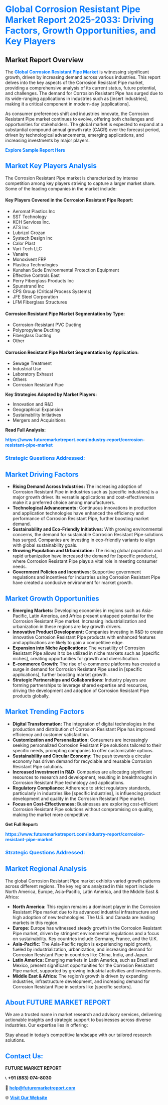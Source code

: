 <h1 style="color: #007BFF;">Global Corrosion Resistant Pipe Market Report 2025-2033: Driving Factors, Growth Opportunities, and Key Players</h1>

<section id="overview">
<h2>Market Report Overview</h2>
<p>The <a href="https://www.futuremarketreport.com/industry-report/corrosion-resistant-pipe-market" style="color: #007BFF; text-decoration: none;"><strong>Global Corrosion Resistant Pipe Market</strong></a> is witnessing significant growth, driven by increasing demand across various industries. This report delves into the key aspects of the Corrosion Resistant Pipe market, providing a comprehensive analysis of its current status, future potential, and challenges. The demand for Corrosion Resistant Pipe has surged due to its wide-ranging applications in industries such as [insert industries], making it a critical component in modern-day [applications].</p>
<p>As consumer preferences shift and industries innovate, the Corrosion Resistant Pipe market continues to evolve, offering both challenges and opportunities for stakeholders. The global market is expected to expand at a substantial compound annual growth rate (CAGR) over the forecast period, driven by technological advancements, emerging applications, and increasing investments by major players.</p>
</section>

<section id="overview">
<p><a href="https://www.futuremarketreport.com/request-sample/reportId=113086" style="color: #007BFF; text-decoration: none;"><strong>Explore Sample Report Here</strong></a></p>
</section>

<section id="key-players">
<h2 style="color: #007BFF;">Market Key Players Analysis</h2>
<p>The Corrosion Resistant Pipe market is characterized by intense competition among key players striving to capture a larger market share. Some of the leading companies in the market include:</p>
<h4>Key Players Covered in the Corrosion Resistant Pipe Report:</h4>
<ul><li>Aeromat Plastics Inc</li><li>SST Technology</li><li>KCH Services Inc.</li><li>ATS Inc</li><li>Lubrizol Crozan</li><li>Systech Design Inc</li><li>Calor Plast</li><li>Vari-Tech LLC</li><li>Vanaire</li><li>Monoxivent FRP</li><li>Plastica Technologies</li><li>Kunshan Sude Environmental Protection Equipment</li><li>Effective Controls East</li><li>Perry Fiberglass Products Inc</li><li>Spunstrand Inc</li><li>CPS Group (Critical Process Systems)</li><li>JFE Steel Corporation</li><li>LFM Fiberglass Structures</li></ul>
<h4>Corrosion Resistant Pipe Market Segmentation by Type:</h4>
<ul><li>Corrosion-Resistant PVC Ducting</li><li>Polypropylene Ducting</li><li>Fiberglass Ducting</li><li>Other</li></ul>

<h4>Corrosion Resistant Pipe Market Segmentation by Application:</h4>
<ul><li>Sewage Treatment</li><li>Industrial Use</li><li>Laboratory Exhaust</li><li>Others</li><li>Corrosion Resistant Pipe</li></ul>
<p><strong>Key Strategies Adopted by Market Players:</strong></p>
<ul>
<li>Innovation and R&D</li>
<li>Geographical Expansion</li>
<li>Sustainability Initiatives</li>
<li>Mergers and Acquisitions</li>
</ul>
</section>

<section>
<p><strong>Read Full Analysis: </strong></p><a href="https://www.futuremarketreport.com/industry-report/corrosion-resistant-pipe-market" style="color: #007BFF; text-decoration: none;"><strong>https://www.futuremarketreport.com/industry-report/corrosion-resistant-pipe-market</strong></a>
<h3 style="color: #007BFF;">Strategic Questions Addressed:</h3>
</section>

<section id="driving-factors">
<h2 style="color: #007BFF;">Market Driving Factors</h2>
<ul>
<li><strong>Rising Demand Across Industries:</strong> The increasing adoption of Corrosion Resistant Pipe in industries such as [specific industries] is a major growth driver. Its versatile applications and cost-effectiveness make it a preferred choice among manufacturers.</li>
<li><strong>Technological Advancements:</strong> Continuous innovations in production and application technologies have enhanced the efficiency and performance of Corrosion Resistant Pipe, further boosting market demand.</li>
<li><strong>Sustainability and Eco-Friendly Initiatives:</strong> With growing environmental concerns, the demand for sustainable Corrosion Resistant Pipe solutions has surged. Companies are investing in eco-friendly variants to align with global sustainability goals.</li>
<li><strong>Growing Population and Urbanization:</strong> The rising global population and rapid urbanization have increased the demand for [specific products], where Corrosion Resistant Pipe plays a vital role in meeting consumer needs.</li>
<li><strong>Government Policies and Incentives:</strong> Supportive government regulations and incentives for industries using Corrosion Resistant Pipe have created a conducive environment for market growth.</li>
</ul>
</section>

<section id="growth-opportunities">
<h2 style="color: #007BFF;">Market Growth Opportunities</h2>
<ul>
<li><strong>Emerging Markets:</strong> Developing economies in regions such as Asia-Pacific, Latin America, and Africa present untapped potential for the Corrosion Resistant Pipe market. Increasing industrialization and urbanization in these regions are key growth drivers.</li>
<li><strong>Innovative Product Development:</strong> Companies investing in R&D to create innovative Corrosion Resistant Pipe products with enhanced features and applications are likely to gain a competitive edge.</li>
<li><strong>Expansion into Niche Applications:</strong> The versatility of Corrosion Resistant Pipe allows it to be utilized in niche markets such as [specific niches], creating opportunities for growth and diversification.</li>
<li><strong>E-commerce Growth:</strong> The rise of e-commerce platforms has created a surge in demand for Corrosion Resistant Pipe used in [specific applications], further boosting market growth.</li>
<li><strong>Strategic Partnerships and Collaborations:</strong> Industry players are forming partnerships to leverage shared expertise and resources, driving the development and adoption of Corrosion Resistant Pipe products globally.</li>
</ul>
</section>

<section id="trending-factors">
<h2 style="color: #007BFF;">Market Trending Factors</h2>
<ul>
<li><strong>Digital Transformation:</strong> The integration of digital technologies in the production and distribution of Corrosion Resistant Pipe has improved efficiency and customer satisfaction.</li>
<li><strong>Customization and Personalization:</strong> Consumers are increasingly seeking personalized Corrosion Resistant Pipe solutions tailored to their specific needs, prompting companies to offer customizable options.</li>
<li><strong>Sustainability and Circular Economy:</strong> The push towards a circular economy has driven demand for recyclable and reusable Corrosion Resistant Pipe solutions.</li>
<li><strong>Increased Investment in R&D:</strong> Companies are allocating significant resources to research and development, resulting in breakthroughs in Corrosion Resistant Pipe technology and applications.</li>
<li><strong>Regulatory Compliance:</strong> Adherence to strict regulatory standards, particularly in industries like [specific industries], is influencing product development and quality in the Corrosion Resistant Pipe market.</li>
<li><strong>Focus on Cost-Effectiveness:</strong> Businesses are exploring cost-efficient Corrosion Resistant Pipe solutions without compromising on quality, making the market more competitive.</li>
</ul>
</section>

<section>
<p><strong>Get Full Report: </strong></p><a href="https://www.futuremarketreport.com/industry-report/corrosion-resistant-pipe-market" style="color: #007BFF; text-decoration: none;"><strong>https://www.futuremarketreport.com/industry-report/corrosion-resistant-pipe-market</strong></a>
<h3 style="color: #007BFF;">Strategic Questions Addressed:</h3>
</section>


<section id="regional-analysis">
<h2 style="color: #007BFF;">Market Regional Analysis</h2>
<p>The global Corrosion Resistant Pipe market exhibits varied growth patterns across different regions. The key regions analyzed in this report include North America, Europe, Asia-Pacific, Latin America, and the Middle East & Africa:</p>
<ul>
<li><strong>North America:</strong> This region remains a dominant player in the Corrosion Resistant Pipe market due to its advanced industrial infrastructure and high adoption of new technologies. The U.S. and Canada are leading markets in this region.</li>
<li><strong>Europe:</strong> Europe has witnessed steady growth in the Corrosion Resistant Pipe market, driven by stringent environmental regulations and a focus on sustainability. Key countries include Germany, France, and the U.K.</li>
<li><strong>Asia-Pacific:</strong> The Asia-Pacific region is experiencing rapid growth, fueled by industrialization, urbanization, and increasing demand for Corrosion Resistant Pipe in countries like China, India, and Japan.</li>
<li><strong>Latin America:</strong> Emerging markets in Latin America, such as Brazil and Mexico, present significant opportunities for the Corrosion Resistant Pipe market, supported by growing industrial activities and investments.</li>
<li><strong>Middle East & Africa:</strong> The region’s growth is driven by expanding industries, infrastructure development, and increasing demand for Corrosion Resistant Pipe in sectors like [specific sectors].</li>
</ul>
</section>

<footer>
<h2 style="color: #007BFF;">About FUTURE MARKET REPORT</h2>
<p>We are a trusted name in market research and advisory services, delivering actionable insights and strategic support to businesses across diverse industries. Our expertise lies in offering:</p>

<p>Stay ahead in today’s competitive landscape with our tailored research solutions.</p>

<h2 style="color: #007BFF;">Contact Us:</h2>
<p><strong>FUTURE MARKET REPORT</strong></p>
<p>📞 <strong>+91 (883) 074-8030</strong></p>
<p>📧 <strong><a href="mailto:help@futuremarketreport.com" style="color: #007BFF;">help@futuremarketreport.com</a></strong></p>
<p>🌐 <strong><a href="https://www.futuremarketreport.com/" style="color: #007BFF;">Visit Our Website</a></strong></p>
</footer>
